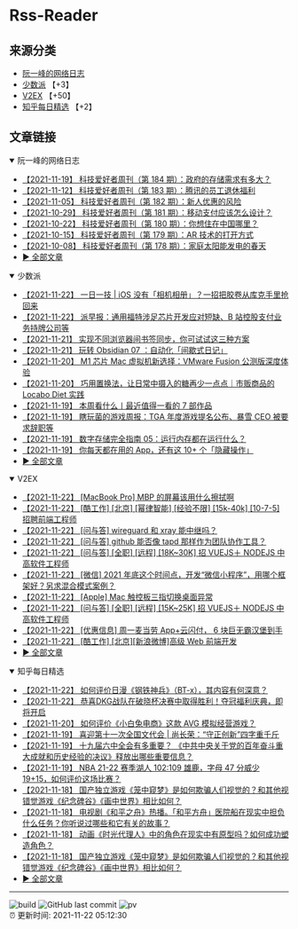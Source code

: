 # Rss-Reader

## 来源分类

* [阮一峰的网络日志](#阮一峰的网络日志)
* [少数派](#少数派) 【+3】
* [V2EX](#V2EX) 【+50】
* [知乎每日精选](#知乎每日精选) 【+2】

## 文章链接

<details open>
    <summary id="阮一峰的网络日志">
     阮一峰的网络日志
    </summary>


* [【2021-11-19】 科技爱好者周刊（第 184 期）：政府的存储需求有多大？](http://www.ruanyifeng.com/blog/2021/11/weekly-issue-184.html)
* [【2021-11-12】 科技爱好者周刊（第 183 期）：腾讯的员工退休福利](http://www.ruanyifeng.com/blog/2021/11/weekly-issue-183.html)
* [【2021-11-05】 科技爱好者周刊（第 182 期）：新人优惠的风险](http://www.ruanyifeng.com/blog/2021/11/weekly-issue-182.html)
* [【2021-10-29】 科技爱好者周刊（第 181 期）：移动支付应该怎么设计？](http://www.ruanyifeng.com/blog/2021/10/weekly-issue-181.html)
* [【2021-10-22】 科技爱好者周刊（第 180 期）：你想住在中国哪里？](http://www.ruanyifeng.com/blog/2021/10/weekly-issue-180.html)
* [【2021-10-15】 科技爱好者周刊（第 179 期）：AR 技术的打开方式](http://www.ruanyifeng.com/blog/2021/10/weekly-issue-179.html)
* [【2021-10-08】 科技爱好者周刊（第 178 期）：家庭太阳能发电的春天](http://www.ruanyifeng.com/blog/2021/10/weekly-issue-178.html)
* [:arrow_forward: 全部文章](data/阮一峰的网络日志.md)
</details>

<details open>
    <summary id="少数派">
     少数派
    </summary>


* [【2021-11-22】 一日一技 | iOS 没有「相机相册」？一招把胶卷从库克手里抢回来](https://sspai.com/post/69986)
* [【2021-11-22】 派早报：通用福特涉足芯片开发应对短缺、B 站控股支付业务持牌公司等](https://sspai.com/post/70043)
* [【2021-11-21】 实现不同浏览器间书签同步，你可试试这三种方案](https://sspai.com/post/70017)
* [【2021-11-21】 玩转 Obsidian 07 ：自动化「间歇式日记」](https://sspai.com/post/69982)
* [【2021-11-20】 M1 芯片 Mac 虚拟机新选择：VMware Fusion 公测版深度体验](https://sspai.com/post/69893)
* [【2021-11-20】 巧用置换法，让日常中摄入的糖再少一点点｜市贩商品的 Locabo Diet 实践](https://sspai.com/post/69981)
* [【2021-11-19】 本周看什么丨最近值得一看的 7 部作品](https://sspai.com/post/70019)
* [【2021-11-19】 瞎玩菌的游戏周报：TGA 年度游戏提名公布、暴雪 CEO 被要求辞职等](https://sspai.com/post/70005)
* [【2021-11-19】 数字存储完全指南 05：运行内存都在运行什么？](https://sspai.com/post/69413)
* [【2021-11-19】 你每天都在用的 App，还有这 10+ 个「隐藏操作」](https://sspai.com/post/69998)
* [:arrow_forward: 全部文章](data/少数派.md)
</details>

<details open>
    <summary id="V2EX">
     V2EX
    </summary>


* [【2021-11-22】 [MacBook Pro] MBP 的屏幕该用什么擦拭啊](https://www.v2ex.com/t/817104)
* [【2021-11-22】 [酷工作] [北京] [幂律智能] [经验不限] [15k-40k] [10-7-5] 招聘前端工程师](https://www.v2ex.com/t/817103)
* [【2021-11-22】 [问与答] wireguard 和 xray 能中继吗？](https://www.v2ex.com/t/817102)
* [【2021-11-22】 [问与答] github 能否像 tapd 那样作为团队协作工具？](https://www.v2ex.com/t/817100)
* [【2021-11-22】 [问与答] [全职] [远程] [18K~30K] 招 VUEJS＋ NODEJS 中高软件工程师](https://www.v2ex.com/t/817099)
* [【2021-11-22】 [微信] 2021 年底这个时间点，开发“微信小程序”，用哪个框架好？另求混合模式案例？](https://www.v2ex.com/t/817098)
* [【2021-11-22】 [Apple] Mac 触控板三指切换桌面异常](https://www.v2ex.com/t/817097)
* [【2021-11-22】 [问与答] [全职] [远程] [15K~25K] 招 VUEJS＋ NODEJS 中高软件工程师](https://www.v2ex.com/t/817096)
* [【2021-11-22】 [优惠信息] 周一麦当劳 App+云闪付， 6 块巨无霸汉堡到手](https://www.v2ex.com/t/817095)
* [【2021-11-22】 [酷工作] [北京][新浪微博]高级 Web 前端开发](https://www.v2ex.com/t/817094)
* [:arrow_forward: 全部文章](data/V2EX.md)
</details>

<details open>
    <summary id="知乎每日精选">
     知乎每日精选
    </summary>


* [【2021-11-22】 如何评价日漫《钢铁神兵》（BT-x），其内容有何深意？](http://www.zhihu.com/question/33518032/answer/2236570200?utm_campaign=rss&utm_medium=rss&utm_source=rss&utm_content=title)
* [【2021-11-22】 恭喜DKG战队在破晓杯决赛中取得胜利！夺冠福利庆典，即将开启](http://zhuanlan.zhihu.com/p/436029632?utm_campaign=rss&utm_medium=rss&utm_source=rss&utm_content=title)
* [【2021-11-20】 如何评价《小白兔电商》这款 AVG 模拟经营游戏？](http://www.zhihu.com/question/497248872/answer/2233520905?utm_campaign=rss&utm_medium=rss&utm_source=rss&utm_content=title)
* [【2021-11-19】 喜迎第十一次全国文代会 | 尚长荣：“守正创新”四字重千斤](http://zhuanlan.zhihu.com/p/435109365?utm_campaign=rss&utm_medium=rss&utm_source=rss&utm_content=title)
* [【2021-11-19】 十九届六中全会有多重要？ 《中共中央关于党的百年奋斗重大成就和历史经验的决议》释放出哪些重要信息？](http://www.zhihu.com/question/500033418/answer/2232215544?utm_campaign=rss&utm_medium=rss&utm_source=rss&utm_content=title)
* [【2021-11-19】 NBA 21-22 赛季湖人 102:109 雄鹿，字母 47 分威少 19+15，如何评价这场比赛？](http://www.zhihu.com/question/499701381/answer/2230678918?utm_campaign=rss&utm_medium=rss&utm_source=rss&utm_content=title)
* [【2021-11-18】 国产独立游戏《笼中窥梦》是如何欺骗人们视觉的？和其他视错觉游戏《纪念碑谷》《画中世界》相比如何？](http://www.zhihu.com/question/499287700/answer/2230626908?utm_campaign=rss&utm_medium=rss&utm_source=rss&utm_content=title)
* [【2021-11-18】 电视剧《和平之舟》热播。「和平方舟」医院船在现实中担负什么任务？你听说过哪些和它有关的故事？](http://www.zhihu.com/question/499617129/answer/2229057165?utm_campaign=rss&utm_medium=rss&utm_source=rss&utm_content=title)
* [【2021-11-18】 动画《时光代理人》中的角色在现实中有原型吗？如何成功塑造角色？](http://www.zhihu.com/question/499172076/answer/2229819656?utm_campaign=rss&utm_medium=rss&utm_source=rss&utm_content=title)
* [【2021-11-18】 国产独立游戏《笼中窥梦》是如何欺骗人们视觉的？和其他视错觉游戏《纪念碑谷》《画中世界》相比如何？](http://www.zhihu.com/question/499287700/answer/2226671286?utm_campaign=rss&utm_medium=rss&utm_source=rss&utm_content=title)
* [:arrow_forward: 全部文章](data/知乎每日精选.md)
</details>


---

![build](https://github.com/LikaiLee/rss-reader/workflows/rss%20reader/badge.svg)
![GitHub last commit](https://img.shields.io/github/last-commit/likailee/rss-reader)
![pv](https://pageview.vercel.app/?github_user=likailee) <br>
:alarm_clock: 更新时间: 2021-11-22 05:12:30